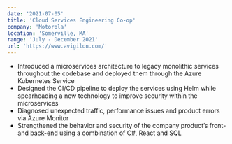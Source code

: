 ```yaml
---
date: '2021-07-05'
title: 'Cloud Services Engineering Co-op'
company: 'Motorola'
location: 'Somerville, MA'
range: 'July - December 2021'
url: 'https://www.avigilon.com/'
---
```


- Introduced a microservices architecture to legacy monolithic services throughout the codebase and deployed them through the Azure Kubernetes Service
- Designed the CI/CD pipeline to deploy the services using Helm while spearheading a new technology to improve security within the microservices
- Diagnosed unexpected traffic, performance issues and product errors via Azure Monitor
- Strengthened the behavior and security of the company product’s front- and back-end using a combination of C#, React and SQL

